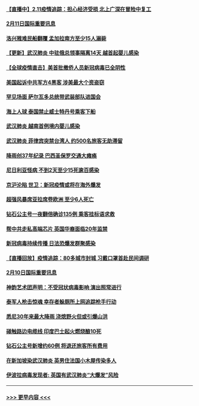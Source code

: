 #### [【直播中】2.11疫情追踪：担心经济受损 北上广深在冒险中复工](../pages/prog202/a102774741.md?t=02112255) 
#### [2月11日国际重要讯息](../pages/prog202/a102774621.md?t=02112255) 
#### [洛兴雅难民船翻覆 孟加拉南方至少15人溺毙](../pages/prog202/a102774586.md?t=02112255) 
#### [【更新】武汉肺炎 中驻俄总领事隔离14天 越首起婴儿感染](../pages/prog202/a102770740.md?t=02112255) 
#### [【全球疫情直击】美首批撤侨人员新冠病毒已全阴性](../pages/prog202/a102774523.md?t=02112255) 
#### [美国起诉中共军方4黑客 涉美最大个资盗窃](../pages/prog202/a102774508.md?t=02112255) 
#### [罕见场面  萨尔瓦多总统带武装部队进国会](../pages/prog202/a102774494.md?t=02112255) 
#### [海上人球 泰国禁止威士特丹号乘客下船](../pages/prog202/a102774384.md?t=02112255) 
#### [武汉肺炎 越南首例境内婴儿感染](../pages/prog202/a102774365.md?t=02112255) 
#### [武汉肺炎 菲律宾突禁台湾人 约500名旅客无助滞留](../pages/prog202/a102774288.md?t=02112255) 
#### [降雨创37年纪录 巴西圣保罗交通大瘫痪](../pages/prog202/a102774273.md?t=02112255) 
#### [尼日利亚怪病 不到2天至少15死逾百感染](../pages/prog202/a102774260.md?t=02112255) 
#### [京沪沦陷 世卫：新冠疫情或将在海外爆发](../pages/prog202/a102774135.md?t=02112255) 
#### [超强风暴席亚拉席卷欧洲 至少6人死亡](../pages/prog202/a102774122.md?t=02112255) 
#### [钻石公主号一夜翻倍确诊135例 乘客挂标语求救](../pages/prog202/a102774041.md?t=02112255) 
#### [帮中共走私高端芯片 英国华裔面临20年监禁](../pages/prog202/a102774002.md?t=02112255) 
#### [新冠病毒持续传播 日法恐爆发群聚感染](../pages/prog202/a102773992.md?t=02112255) 
#### [【直播回放】疫情追踪：80多城市封城 习戴口罩首赴民间调研](../pages/prog202/a102773728.md?t=02112255) 
#### [2月10日国际重要讯息](../pages/prog202/a102773759.md?t=02112255) 
#### [神韵艺术团声明：不受冠状病毒影响 演出照常进行](../pages/prog202/a102773674.md?t=02112255) 
#### [泰军人枪击惊魂 幸存者躲厕所上网追踪枪手行动](../pages/prog202/a102773660.md?t=02112255) 
#### [悉尼30年来最大降雨 浇熄野火但或引爆山洪](../pages/prog202/a102773651.md?t=02112255) 
#### [碰触路边电缆线 印度巴士起火燃烧酿10死](../pages/prog202/a102773642.md?t=02112255) 
#### [钻石公主号新增约60例 将退还旅客所有费用](../pages/prog202/a102773601.md?t=02112255) 
#### [在新加坡染武汉肺炎 英男住法国小木屋传染多人](../pages/prog202/a102773485.md?t=02112255) 
#### [伊波拉病毒发现者: 英国有武汉肺炎“大爆发”风险](../pages/prog202/a102773474.md?t=02112255) 

----
#### [ >>> 更早内容 <<< ](../indexes/prog202-earlier.md)
